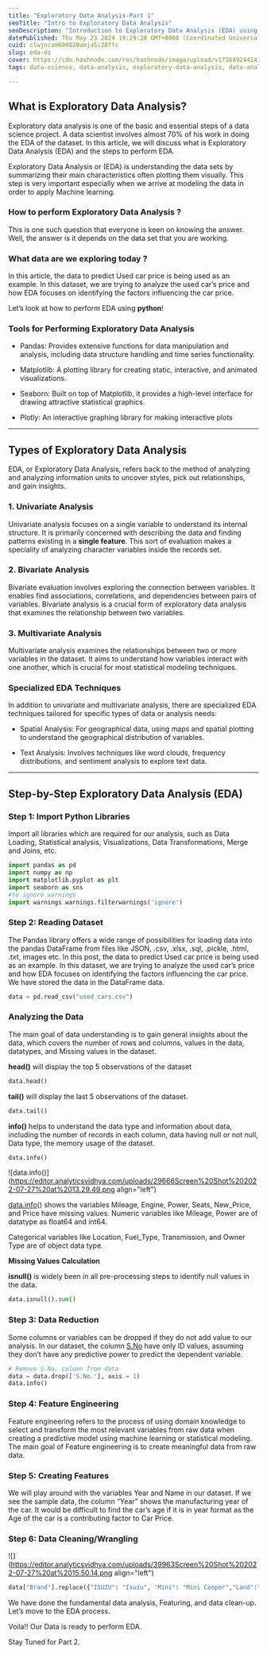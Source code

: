 ```yaml
---
title: "Exploratory Data Analysis-Part 1"
seoTitle: "Intro to Exploratory Data Analysis"
seoDescription: "Introduction to Exploratory Data Analysis (EDA) using Python tools and techniques for analyzing used car price datasets"
datePublished: Thu May 23 2024 19:29:28 GMT+0000 (Coordinated Universal Time)
cuid: clwjncum600020amja5i28ffc
slug: eda-ds
cover: https://cdn.hashnode.com/res/hashnode/image/upload/v1716492441417/9224a5d1-14b8-4413-b393-f419b76bdbf1.png
tags: data-science, data-analysis, exploratory-data-analysis, data-analytics, data-analyst

---
```


## What is Exploratory Data Analysis?

Exploratory data analysis is one of the basic and essential steps of a data science project. A data scientist involves almost 70% of his work in doing the EDA of the dataset. In this article, we will discuss what is Exploratory Data Analysis (EDA) and the steps to perform EDA.

Exploratory Data Analysis or (EDA) is understanding the data sets by summarizing their main characteristics often plotting them visually. This step is very important especially when we arrive at modeling the data in order to apply Machine learning.

### How to perform Exploratory Data Analysis ?

This is one such question that everyone is keen on knowing the answer. Well, the answer is it depends on the data set that you are working.

### What data are we exploring today ?

In this article, the data to predict Used car price is being used as an example. In this dataset, we are trying to analyze the used car’s price and how EDA focuses on identifying the factors influencing the car price.

Let’s look at how to perform EDA using **python**!

### Tools for Performing Exploratory Data Analysis

* Pandas: Provides extensive functions for data manipulation and analysis, including data structure handling and time series functionality.
    
* Matplotlib: A plotting library for creating static, interactive, and animated visualizations.
    
* Seaborn: Built on top of Matplotlib, it provides a high-level interface for drawing attractive statistical graphics.
    
* Plotly: An interactive graphing library for making interactive plots
    

---

## Types of Exploratory Data Analysis

EDA, or Exploratory Data Analysis, refers back to the method of analyzing and analyzing information units to uncover styles, pick out relationships, and gain insights.

### 1\. Univariate Analysis

Univariate analysis focuses on a single variable to understand its internal structure. It is primarily concerned with describing the data and finding patterns existing in a **single feature**. This sort of evaluation makes a speciality of analyzing character variables inside the records set.

### 2\. Bivariate Analysis

Bivariate evaluation involves exploring the connection between variables. It enables find associations, correlations, and dependencies between pairs of variables. Bivariate analysis is a crucial form of exploratory data analysis that examines the relationship between two variables.

### 3\. Multivariate Analysis

Multivariate analysis examines the relationships between two or more variables in the dataset. It aims to understand how variables interact with one another, which is crucial for most statistical modeling techniques.

### Specialized EDA Techniques

In addition to univariate and multivariate analysis, there are specialized EDA techniques tailored for specific types of data or analysis needs:

* Spatial Analysis: For geographical data, using maps and spatial plotting to understand the geographical distribution of variables.
    
* Text Analysis: Involves techniques like word clouds, frequency distributions, and sentiment analysis to explore text data.
    

---

## Step-by-Step Exploratory Data Analysis (EDA)

### Step 1: Import Python Libraries

Import all libraries which are required for our analysis, such as Data Loading, Statistical analysis, Visualizations, Data Transformations, Merge and Joins, etc.

```python
import pandas as pd
import numpy as np
import matplotlib.pyplot as plt
import seaborn as sns
#to ignore warnings
import warnings warnings.filterwarnings('ignore')
```

### Step 2: Reading Dataset

The Pandas library offers a wide range of possibilities for loading data into the pandas DataFrame from files like JSON, .csv, .xlsx, .sql, .pickle, .html, .txt, images etc. In this post, the data to predict Used car price is being used as an example. In this dataset, we are trying to analyze the used car’s price and how EDA focuses on identifying the factors influencing the car price. We have stored the data in the DataFrame data.

```python
data = pd.read_csv("used_cars.csv")
```

### Analyzing the Data

The main goal of data understanding is to gain general insights about the data, which covers the number of rows and columns, values in the data, datatypes, and Missing values in the dataset.

**head()** will display the top 5 observations of the dataset

```python
data.head()
```

**tail()** will display the last 5 observations of the dataset.

```python
data.tail()
```

**info()** helps to understand the data type and information about data, including the number of records in each column, data having null or not null, Data type, the memory usage of the dataset.

```python
data.info()
```

![data.info()](https://editor.analyticsvidhya.com/uploads/29666Screen%20Shot%202022-07-27%20at%2013.29.49.png align="left")

[data.info](http://data.info)() shows the variables Mileage, Engine, Power, Seats, New\_Price, and Price have missing values. Numeric variables like Mileage, Power are of datatype as float64 and int64.

Categorical variables like Location, Fuel\_Type, Transmission, and Owner Type are of object data type.

**Missing Values Calculation**

**isnull()** is widely been in all pre-processing steps to identify null values in the data.

```python
data.isnull().sum()
```

### Step 3: Data Reduction

Some columns or variables can be dropped if they do not add value to our analysis. In our dataset, the column [S.No](http://S.No) have only ID values, assuming they don’t have any predictive power to predict the dependent variable.

```python
# Remove S.No. column from data
data = data.drop(['S.No.'], axis = 1)
data.info()
```

### Step 4: Feature Engineering

Feature engineering refers to the process of using domain knowledge to select and transform the most relevant variables from raw data when creating a predictive model using machine learning or statistical modeling. The main goal of Feature engineering is to create meaningful data from raw data.

### Step 5: Creating Features

We will play around with the variables Year and Name in our dataset. If we see the sample data, the column “Year” shows the manufacturing year of the car. It would be difficult to find the car’s age if it is in year format as the Age of the car is a contributing factor to Car Price.

### Step 6: Data Cleaning/Wrangling

![](https://editor.analyticsvidhya.com/uploads/39963Screen%20Shot%202022-07-27%20at%2015.50.14.png align="left")

```python
data["Brand"].replace({"ISUZU": "Isuzu", "Mini": "Mini Cooper","Land":"Land Rover"},inplace=True)
```

We have done the fundamental data analysis, Featuring, and data clean-up. Let’s move to the EDA process.  
  
Voila!! Our Data is ready to perform EDA.

Stay Tuned for Part 2.